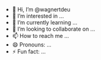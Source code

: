- 👋 Hi, I’m @wagnertdeu
- 👀 I’m interested in ...
- 🌱 I’m currently learning ...
- 💞️ I’m looking to collaborate on ...
- 📫 How to reach me ...
- 😄 Pronouns: ...
- ⚡ Fun fact: ...


<!--- wagnertdeu/wagnertdeu is a ✨ special ✨ repository because its `README.md` (this file) appears on your GitHub profile.
You can click the Preview link to take a look at your changes.
--->
